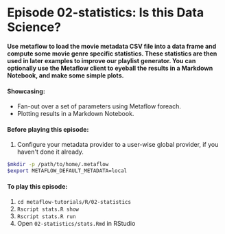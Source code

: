 # Episode 02-statistics: Is this Data Science?

**Use metaflow to load the movie metadata CSV file into a data frame and compute some movie genre specific statistics. These statistics are then used in
later examples to improve our playlist generator. You can optionally use the
Metaflow client to eyeball the results in a Markdown Notebook, and make some simple
plots.**

#### Showcasing:
- Fan-out over a set of parameters using Metaflow foreach.
- Plotting results in a Markdown Notebook.

#### Before playing this episode:
1. Configure your metadata provider to a user-wise global provider, if you haven't done it already. 
```bash
$mkdir -p /path/to/home/.metaflow
$export METAFLOW_DEFAULT_METADATA=local
```

#### To play this episode:
1. ```cd metaflow-tutorials/R/02-statistics```
2. ```Rscript stats.R show```
3. ```Rscript stats.R run```
4. Open ```02-statistics/stats.Rmd``` in RStudio
